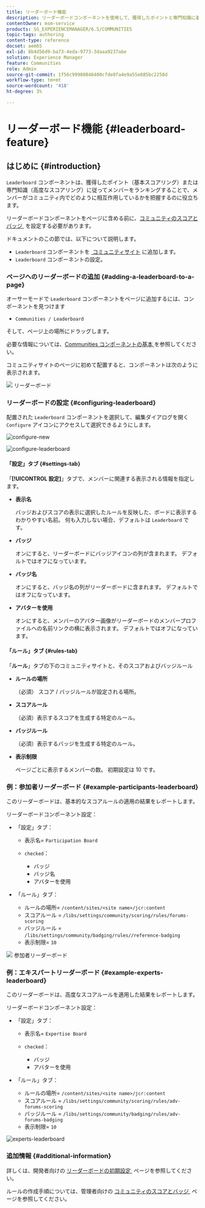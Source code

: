 ```yaml
---
title: リーダーボード機能
description: リーダーボードコンポーネントを使用して、獲得したポイントと専門知識に基づいてメンバーをランキングすることで、コミュニティ内のメンバーのインタラクションを確認する方法を説明します。
contentOwner: msm-service
products: SG_EXPERIENCEMANAGER/6.5/COMMUNITIES
topic-tags: authoring
content-type: reference
docset: aem65
exl-id: 8b4d56d9-ba73-4eda-9773-3daaa9237abe
solution: Experience Manager
feature: Communities
role: Admin
source-git-commit: 1f56c99980846400cfde8fa4e9a55e885bc2258d
workflow-type: tm+mt
source-wordcount: '418'
ht-degree: 3%

---
```


# リーダーボード機能 {#leaderboard-feature}

## はじめに {#introduction}

`Leaderboard` コンポーネントは、獲得したポイント（基本スコアリング）または専門知識（高度なスコアリング）に従ってメンバーをランキングすることで、メンバーがコミュニティ内でどのように相互作用しているかを把握するのに役立ちます。

リーダーボードコンポーネントをページに含める前に、[&#x200B; コミュニティのスコアとバッジ &#x200B;](/help/communities/implementing-scoring.md) を設定する必要があります。

ドキュメントのこの節では、以下について説明します。

* `Leaderboard` コンポーネントを [&#x200B; コミュニティサイト &#x200B;](/help/communities/overview.md#community-sites) に追加します。
* `Leaderboard` コンポーネントの設定。

### ページへのリーダーボードの追加 {#adding-a-leaderboard-to-a-page}

オーサーモードで `Leaderboard` コンポーネントをページに追加するには、コンポーネントを見つけます

* `Communities / Leaderboard`

そして、ページ上の場所にドラッグします。

必要な情報については、[Communities コンポーネントの基本 &#x200B;](/help/communities/basics.md) を参照してください。

コミュニティサイトのページに初めて配置すると、コンポーネントは次のように表示されます。

![&#x200B; リーダーボード &#x200B;](assets/leaderboard.png)

### リーダーボードの設定 {#configuring-leaderboard}

配置された `Leaderboard` コンポーネントを選択して、編集ダイアログを開く `Configure` アイコンにアクセスして選択できるようにします。

![configure-new](assets/configure-new.png)

![configure-leaderboard](assets/configure-leaderboard.png)

#### 「設定」タブ {#settings-tab}

「**[!UICONTROL 設定]**」タブで、メンバーに関連する表示される情報を指定します。

* **表示名**

  バッジおよびスコアの表示に選択したルールを反映した、ボードに表示するわかりやすい名前。
何も入力しない場合、デフォルトは `Leaderboard` です。

* **バッジ**

  オンにすると、リーダーボードにバッジアイコンの列が含まれます。
デフォルトではオフになっています。

* **バッジ名**

  オンにすると、バッジ名の列がリーダーボードに含まれます。
デフォルトではオフになっています。

* **アバターを使用**

  オンにすると、メンバーのアバター画像がリーダーボードのメンバープロファイルへの名前リンクの横に表示されます。
デフォルトではオフになっています。

#### 「ルール」タブ {#rules-tab}

「**ルール**」タブの下のコミュニティサイトと、そのスコアおよびバッジルール

* **ルールの場所**

  （必須） スコア / バッジルールが設定される場所。

* **スコアルール**

  （必須）表示するスコアを生成する特定のルール。

* **バッジルール**

  （必須）表示するバッジを生成する特定のルール。

* **表示制限**

  ページごとに表示するメンバーの数。 初期設定は 10 です。

### 例：参加者リーダーボード {#example-participants-leaderboard}

このリーダーボードは、基本的なスコアルールの適用の結果をレポートします。

リーダーボードコンポーネント設定：

* 「設定」タブ：

   * 表示名= `Participation Board`
   * `checked`：

      * バッジ
      * バッジ名
      * アバターを使用

* 「ルール」タブ：

   * ルールの場所= `/content/sites/<site name>/jcr:content`
   * スコアルール = `/libs/settings/community/scoring/rules/forums-scoring`
   * バッジルール = `/libs/settings/community/badging/rules//reference-badging`
   * 表示制限= `10`

![&#x200B; 参加者リーダーボード &#x200B;](assets/participants-leaderboard.png)

### 例：エキスパートリーダーボード {#example-experts-leaderboard}

このリーダーボードは、高度なスコアルールを適用した結果をレポートします。

リーダーボードコンポーネント設定：

* 「設定」タブ：

   * 表示名= `Expertise Board`
   * `checked`：

      * バッジ
      * アバターを使用

* 「ルール」タブ：

   * ルールの場所= `/content/sites/<site name>/jcr:content`
   * スコアルール = `/libs/settings/community/scoring/rules/adv-forums-scoring`
   * バッジルール = `/libs/settings/community/badging/rules/adv-forums-badging`
   * 表示制限= `10`

![experts-leaderboard](assets/experts-leaderboard.png)

### 追加情報 {#additional-information}

詳しくは、開発者向けの [&#x200B; リーダーボードの初期設定 &#x200B;](/help/communities/leaderboard.md) ページを参照してください。

ルールの作成手順については、管理者向けの [&#x200B; コミュニティのスコアとバッジ &#x200B;](/help/communities/implementing-scoring.md) ページを参照してください。
